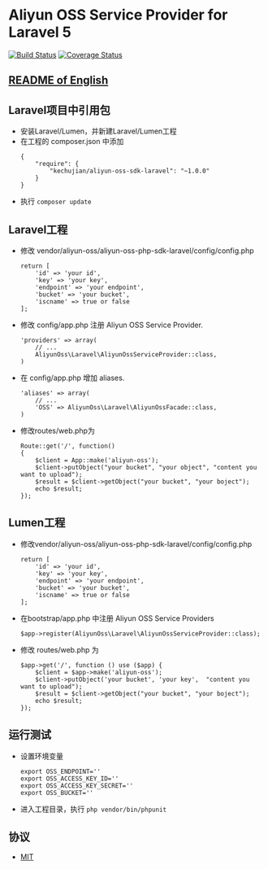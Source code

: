 # Aliyun OSS Service Provider for Laravel 5

[![Build Status](https://travis-ci.org/aliyun/aliyun-oss-php-sdk-laravel.svg?branch=master)](https://travis-ci.org/aliyun/aliyun-oss-php-sdk-laravel)
[![Coverage Status](https://coveralls.io/repos/github/aliyun/aliyun-oss-php-sdk-laravel/badge.svg?branch=master)](https://coveralls.io/github/aliyun/aliyun-oss-php-sdk-laravel?branch=master)

## [README of English](https://github.com/kechujian/aliyun-oss-sdk-laravel/blob/master/README.md)

## Laravel项目中引用包

- 安装Laravel/Lumen，并新建Laravel/Lumen工程
- 在工程的 composer.json 中添加
    ```
    {
        "require": {
            "kechujian/aliyun-oss-sdk-laravel": "~1.0.0"
        }
    }
    ```
- 执行 `composer update`


## Laravel工程
- 修改 vendor/aliyun-oss/aliyun-oss-php-sdk-laravel/config/config.php
    ```
    return [
        'id' => 'your id',
        'key' => 'your key',
        'endpoint' => 'your endpoint',
        'bucket' => 'your bucket',
        'iscname' => true or false
    ];
    ```
- 修改 config/app.php 注册 Aliyun OSS Service Provider.
    ```
    'providers' => array(
        // ...
        AliyunOss\Laravel\AliyunOssServiceProvider::class,
    )
    ```
- 在 config/app.php 增加 aliases.
    ```
    'aliases' => array(
        // ...
        'OSS' => AliyunOss\Laravel\AliyunOssFacade::class,
    )
    ```
- 修改routes/web.php为
    ```
    Route::get('/', function()
    {
        $client = App::make('aliyun-oss');
        $client->putObject("your bucket", "your object", "content you want to upload");
        $result = $client->getObject("your bucket", "your boject");
        echo $result;
    });
    ```

## Lumen工程

- 修改vendor/aliyun-oss/aliyun-oss-php-sdk-laravel/config/config.php
    ```
    return [
        'id' => 'your id',
        'key' => 'your key',
        'endpoint' => 'your endpoint',
        'bucket' => 'your bucket',
        'iscname' => true or false
    ];
    ```
- 在bootstrap/app.php 中注册 Aliyun OSS Service Providers
    ```
    $app->register(AliyunOss\Laravel\AliyunOssServiceProvider::class);
    ```

- 修改 routes/web.php 为
    ```
    $app->get('/', function () use ($app) {
        $client = $app->make('aliyun-oss');
        $client->putObject('your bucket', 'your key',  "content you want to upload");
        $result = $client->getObject("your bucket", "your boject");
        echo $result;
    });
    ```

## 运行测试
- 设置环境变量
    ```
    export OSS_ENDPOINT=''
    export OSS_ACCESS_KEY_ID=''
    export OSS_ACCESS_KEY_SECRET=''
    export OSS_BUCKET=''
    ```

- 进入工程目录，执行 `php vendor/bin/phpunit`

## 协议
- [MIT](https://github.com/aliyun/aliyun-oss-php-sdk-laravel/blob/master/LICENSE.md)
